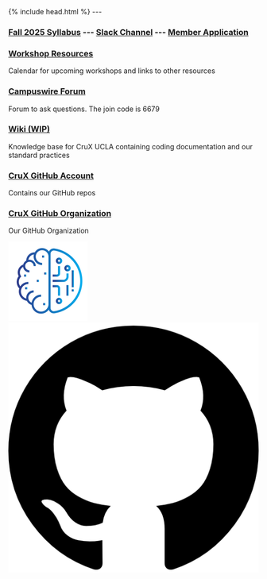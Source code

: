 <head>
  <meta name="google-site-verification" content="0cKaw84X47e-dO5ULPl9bGz8Ip5ro4ZiRNgnGU7JtTo" />
  {% include head.html %}
  <title>CruX GitHub Page Home</title>
  <link rel="icon" type="image/x-icon" href="/images/favicon.ico">
</head>
<link rel="stylesheet" href="css/styles.css">
---

### [Fall 2025 Syllabus](https://docs.google.com/document/d/11Nb1yngbm7Z6OMeT76Mnb7gpitg5yMUB) --- [Slack Channel](https://join.slack.com/t/crux-ucla/shared_invite/zt-3gehffuht-LOYJezV9xTmzOyzj~dcpxg) --- [Member Application](https://docs.google.com/forms/d/e/1FAIpQLSf-1g-wc9BOBIt5ZXhHEH3W_aNDX7KOcUajtyGMdGypa6fKAg/viewform)

### [Workshop Resources](pages/Workshops.md)
Calendar for upcoming workshops and links to other resources

### [Campuswire Forum](https://campuswire.com/p/G928C6B14)
Forum to ask questions. The join code is 6679

### [Wiki (WIP)](https://cruxucla.netlify.app)
Knowledge base for CruX UCLA containing coding documentation and our standard practices

### [CruX GitHub Account](https://github.com/crux-ucla/)
Contains our GitHub repos

### [CruX GitHub Organization](https://github.com/cruxucla/)
Our GitHub Organization

<footer>
    <div id = "images">
        <a href="https://cruxucla.com">
        <img  class = "logo" border = "0" src = "images/cruxUclaLogo.webp" alt = "CruX UCLA"/>
        </a>
        <a href="https://github.com/cruxucla">
        <img class = "logo" border = "0" src = "images/githubLogo.png" alt = "Github"/>
        </a>
    </div>
</footer>
